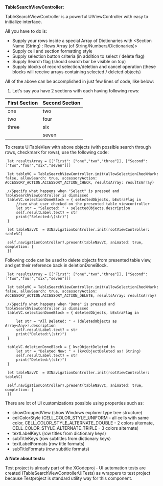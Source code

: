 **TableSearchViewController:**

TableSearchViewController is a powerful UIViewController with easy to initialize interface. 

All you have to do is:

- Supply your rows inside a special Array of Dictionaries with <Section Name (String) : Rows Array (of String/Numbers/Dictionaries)>
- Supply cell and section formatting style
- Supply selection button criteria (in addition to select / delete flag)
- Supply Search flag (should search bar be visible on top)
- Supply blocks of record selection/deletion and cancel operation (these blocks will receive arrays containing selected / deleted objects)

All of the above can be accomplished in just few lines of code, like below:

1. Let's say you have 2 sections with each having following rows:

| First Section | Second Section |
|---------------|----------------|
| one           | two            |
| two           | four          |
| three         | six           |
|               | seven            |

To create UITableView with above objects (with possible search through rows, checkmark for rows), use the following code:

	 let resultsArray = [["First": ["one","two","three"]], ["Second": ["two","four","six","seven"]]]

	 let tableVC = TableSearchViewController.init(allowSelectionCheckMark: false, allowSearch: true, accessoryAction: ACCESSORY_ACTION.ACCESSORY_ACTION_CHECK, resultsArray: resultsArray)
	 
	 //Specify what happens when "Select" is pressed and TableSearchViewController is dismissed
	 tableVC.selectionDoneBlock = { selectedObjects, bExtraFlag in
		 //see what user checked on the presented table viewcontroller
		 let str = "Selected: " + selectedObjects.description
		 self.resultLabel.text? = str
		 print("Selected:\(str)")
	 }
	 
	 let tableNavVC  = UINavigationController.init(rootViewController: tableVC)
	 
	 self.navigationController?.present(tableNavVC, animated: true, completion: {
	 })
        
Following code can be used to delete objects from presented table view, and get their reference back in deletionDoneBlock.

	 let resultsArray = [["First": ["one","two","three"]], ["Second": ["two","four","six","seven"]]]
	 
	 let tableVC = TableSearchViewController.init(allowSelectionCheckMark: false, allowSearch: true, accessoryAction: ACCESSORY_ACTION.ACCESSORY_ACTION_DELETE, resultsArray: resultsArray)
	 
	 //Specify what happens when "Done" is pressed and TableSearchViewController is dismissed
	 tableVC.selectionDoneBlock = { deletedObjects, bExtraFlag in
		 
		 let str = "All Deleted: " + (deletedObjects as Array<Any>).description
		 self.resultLabel.text? = str
		 print("Deleted:\(str)")
	 }
	 
	 tableVC.deletionDoneBlock = { kvcObjectDeleted in
		 let str = "Deleted Now: " + (kvcObjectDeleted as! String)
		 self.resultLabel.text? = str
		 print("Deleted:\(str)")
	 }

	 let tableNavVC  = UINavigationController.init(rootViewController: tableVC)
	 
	 self.navigationController?.present(tableNavVC, animated: true, completion: {
	 })
        
There are lot of UI customizations possible using properties such as: 

- showGroupedView (show Windows explorer type tree structure)
- cellColorStyle (CELL_COLOR_STYLE_UNIFORM - all cells with same color, CELL_COLOR_STYLE_ALTERNATE_DOUBLE - 2 colors alternate, CELL_COLOR_STYLE_ALTERNATE_TRIPLE - 3 colors alternate)
- textLabelKeys (row titles from dictionary keys)
- subTitleKeys (row subtitles from dictionary keys)
- textLabelFormats (row title formats)
- subTitleFormats (row subtitle formats)

**A Note about tests:**

Test project is already part of the XCodeproj - UI automation tests are created (TableSearchViewControllerUITests) as wrappers to test project because Testproject is standard utility way for this component.